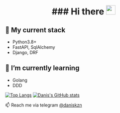 <h1 align="center">
  ### Hi there <img src="https://i.pinimg.com/originals/1e/9c/79/1e9c796c7a8d967bed4e3293d416c05b.gif" width="30px">
</h1>

## 🫶 My current stack
- Python3.8+
- FastAPI, SqlAlchemy
- Django, DRF

## 🌱 I’m currently learning
- Golang
- DDD

[![Top Langs](https://github-readme-stats.vercel.app/api/top-langs/?username=daniskazan&exclude_repo=nlp_lab,Red-Black-Tree-Data-Structure&layout=compact&langs_count=8)](https://github.com/anuraghazra/github-readme-stats)
[![Danis's GitHub stats](https://github-readme-stats.vercel.app/api?username=daniskazan)](https://github.com/anuraghazra/github-readme-stats)

📫 Reach me via telegram [@daniskzn](https://t.me/daniskzn)
